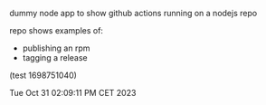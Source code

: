 dummy node app to show github actions running on a nodejs repo 

repo shows examples of: 
 - publishing an rpm
 - tagging a release

(test 1698751040)

Tue Oct 31 02:09:11 PM CET 2023

